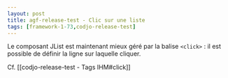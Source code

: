 ```yaml
---
layout: post
title: agf-release-test - Clic sur une liste
tags: [framework-1-73,codjo-release-test]
---
```

Le composant JList est maintenant mieux géré par la balise ```<click>``` : il est possible de définir la ligne sur laquelle cliquer.


Cf. [[codjo-release-test - Tags IHM#click]]